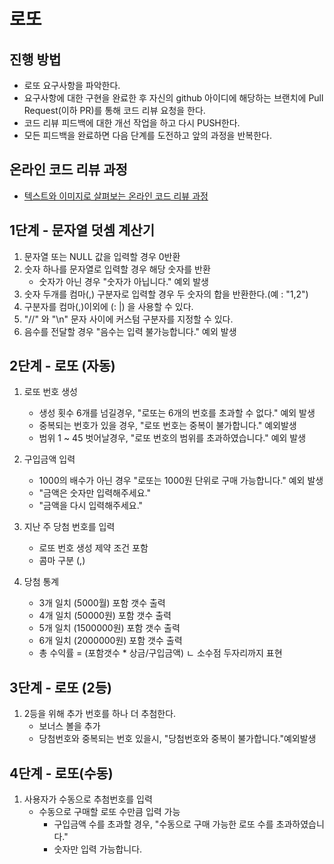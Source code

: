 # 로또
## 진행 방법
* 로또 요구사항을 파악한다.
* 요구사항에 대한 구현을 완료한 후 자신의 github 아이디에 해당하는 브랜치에 Pull Request(이하 PR)를 통해 코드 리뷰 요청을 한다.
* 코드 리뷰 피드백에 대한 개선 작업을 하고 다시 PUSH한다.
* 모든 피드백을 완료하면 다음 단계를 도전하고 앞의 과정을 반복한다.

## 온라인 코드 리뷰 과정
* [텍스트와 이미지로 살펴보는 온라인 코드 리뷰 과정](https://github.com/next-step/nextstep-docs/tree/master/codereview)

## 1단계 - 문자열 덧셈 계산기
1. 문자열 또는 NULL 값을 입력할 경우 0반환
2. 숫자 하나를 문자열로 입력할 경우 해당 숫자를 반환
    - 숫자가 아닌 경우 "숫자가 아닙니다." 예외 발생 
3. 숫자 두개를 컴마(,) 구분자로 입력할 경우 두 숫자의 합을 반환한다.(예 : "1,2")
4. 구분자를 컴마(,)이외에 (: |) 을 사용할 수 있다.
5. "//" 와 "\n" 문자 사이에 커스텀 구분자를 지정할 수 있다.
6. 음수를 전달할 경우 "음수는 입력 불가능합니다." 예외 발생

## 2단계 - 로또 (자동)
1. 로또 번호 생성
    - 생성 횟수 6개를 넘길경우, "로또는 6개의 번호를 초과할 수 없다." 예외 발생
    - 중복되는 번호가 있을 경우, "로또 번호는 중복이 불가합니다." 예외발생
    - 범위 1 ~ 45 벗어날경우, "로또 번호의 범위를 초과하였습니다." 예외 발생

2. 구입금액 입력
    - 1000의 배수가 아닌 경우 "로또는 1000원 단위로 구매 가능합니다." 예외 발생
    - "금액은 숫자만 입력해주세요."
    - "금액을 다시 입력해주세요."
    
3. 지난 주 당첨 번호를 입력
    - 로또 번호 생성 제약 조건 포함
    - 콤마 구분 (,)
    
4. 당첨 통계 
    - 3개 일치 (5000월) 포함 갯수 출력
    - 4개 일치 (50000원) 포함 갯수 출력
    - 5개 일치 (1500000원) 포함 갯수 출력
    - 6개 일치 (2000000원) 포함 갯수 출력
    - 총 수익률 = (포함갯수 * 상금/구입금액) 
        ㄴ 소수점 두자리까지 표현 
      
## 3단계 - 로또 (2등)

1. 2등을 위해 추가 번호를 하나 더 추첨한다.
   - 보너스 볼을 추가
   - 당첨번호와 중복되는 번호 있을시, "당첨번호와 중복이 불가합니다."예외발생
   

## 4단계 - 로또(수동)

1. 사용자가 수동으로 추첨번호를 입력
   - 수동으로 구매할 로또 수만큼 입력 가능
      - 구입금액 수를 초과할 경우, "수동으로 구매 가능한 로또 수를 초과하였습니다."
      - 숫자만 입력 가능합니다. 
   
